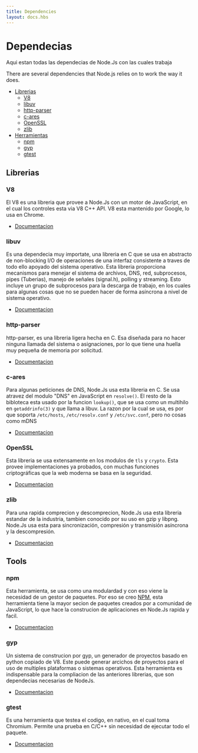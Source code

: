 ```yaml
---
title: Dependencies
layout: docs.hbs
---
```


# Dependecias

Aqui estan todas las dependecias de Node.Js con las cuales trabaja

There are several dependencies that Node.js relies on to work the way it does.

- [Librerias](#Librerias)
  - [V8](#V8)
  - [libuv](#libuv)
  - [http-parser](#http-parser)
  - [c-ares](#c-ares)
  - [OpenSSL](#OpenSSL)
  - [zlib](#zlib)
- [Herramientas](#Herramientas)
  - [npm](#npm)
  - [gyp](#gyp)
  - [gtest](#gtest)

## Librerias

### V8

El V8 es una libreria que provee a Node.Js con un motor de JavaScript, en el cual los controles esta via V8 C++ API. V8 esta mantenido por Google, lo usa en Chrome.

- [Documentacion](https://v8docs.nodesource.com/)

### libuv

Es  una dependecia muy importate, una libreria en C que se usa en abstracto de non-blocking I/O de operaciones de una interfaz consistente a traves de todo ello apoyado del sistema operativo. Esta libreria proporciona mecanismos para menejar el sistema de archivos, DNS, red, subprocesos, pipes (Tuberias), manejo de señales (signal.h), polling y streaming. Esto incluye un grupo de subprocesos para la descarga de trabajo, en los cuales para algunas cosas que no se pueden hacer de forma asíncrona a nivel de sistema operativo.

- [Documentacion](http://docs.libuv.org/)

### http-parser

http-parser, es una libreria ligera hecha en C. Esa diseñada para no hacer ninguna llamada del sistema o asignaciones, por lo que tiene una huella muy pequeña de memoria por solicitud.

- [Documentacion](https://github.com/joyent/http-parser/)

### c-ares

Para algunas peticiones de DNS, Node.Js usa esta libreria en C. Se usa atravez del modulo "DNS" en JavaScript en `resolve()`. El resto de la bibloteca esta usado por la funcion `lookup()`, que se usa como un multihilo en `getaddrinfo(3)` y que llama a libuv. La razon por la cual se usa, es por que soporta `/etc/hosts`, `/etc/resolv.conf` y `/etc/svc.conf`, pero no cosas como mDNS

- [Documentacion](http://c-ares.haxx.se/docs.html)

### OpenSSL

Esta libreria se usa extensamente en los modulos de `tls` y `crypto`. Esta provee implementaciones ya probados, con muchas funciones criptográficas que la web moderna se basa en la seguridad.

- [Documentacion](https://www.openssl.org/docs/)

### zlib

Para una rapida comprecion y descomprecion, Node.Js usa esta libreria estandar de la industria, tambien conocido por su uso en gzip y libpng. Node.Js usa esta para sincronización, compresión y transmisión asíncrona y la descompresión.

- [Documentacion](http://www.zlib.net/manual.html)

## Tools

### npm

Esta herramienta, se usa como una modulardad y con eso viene la necesidad de un gestor de paquetes. Por eso se creo [NPM](http://npmjs.com), esta herramienta tiene la mayor secion de paquetes creados por a comunidad de JavaScript, lo que hace la construcion de aplicaciones en Node.Js rapida y facil.

- [Documentacion](https://docs.npmjs.com/)

### gyp

Un sistema de construcion por gyp, un generador de proyectos basado en python copiado de V8. Este puede generar arcichos de proyectos para el uso de multiples plataformas o sistemas operativos. Esta herramienta es indispensable para la compliacion de las anteriores librerias, que son dependecias necesarias de NodeJs.

- [Documentacion](https://chromium.googlesource.com/external/gyp/+/master/docs/UserDocumentation.md)

### gtest

Es una herramienta que testea el codigo, en nativo, en el cual toma Chromium. Permite una prueba en C/C++ sin necesidad de ejecutar todo el paquete.

- [Documentacion](https://code.google.com/p/googletest/wiki/V1_7_Documentation)
